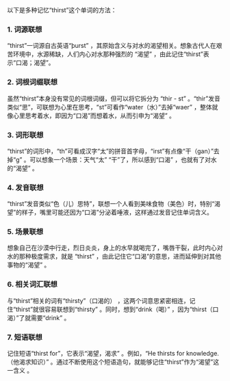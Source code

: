 以下是多种记忆“thirst”这个单词的方法：
### 1. 词源联想
“thirst”一词源自古英语“þurst” ，其原始含义与对水的渴望相关。想象古代人在艰苦环境中，水源稀缺，人们内心对水那种强烈的 “渴望” ，由此记住“thirst”表示“口渴；渴望”。 
### 2. 词根词缀联想
虽然“thirst”本身没有常见的词根词缀，但可以将它拆分为 “thir - st” 。“thir”发音类似“思”，可联想为心里在思考，“st”可看作“water（水）”去掉“waer” ，整体就像心里思考着水，即因为“口渴”而想着水，从而引申为“渴望” 。
### 3. 词形联想
“thirst”的词形中，“th”可看成汉字“太”的拼音首字母，“irst”有点像“干（gan）”去掉“g” 。可以想象一个场景：天气“太” “干”了，所以感到“口渴” ，也就有了对水的“渴望” 。 
### 4. 发音联想
“thirst”发音类似“色（儿）思特”，联想一个人看到美味食物（美色）时，特别“渴望”的样子，嘴里可能还因为“口渴”分泌着唾液，这样通过发音记住单词含义。 
### 5. 场景联想
想象自己在沙漠中行走，烈日炎炎，身上的水早就喝完了，嘴唇干裂，此时内心对水的那种极度需求，就是 “thirst” ，由此记住它“口渴”的意思，进而延伸到对其他事物的“渴望” 。 
### 6. 相关词汇联想
与“thirst”相关的词有“thirsty”（口渴的） ，这两个词意思紧密相连，记住“thirst”就很容易联想到“thirsty” 。同时，想到“drink（喝）” ，因为“thirst（口渴）”了就需要“drink” 。 
### 7. 短语联想
记住短语“thirst for”，它表示“渴望，渴求” 。例如，“He thirsts for knowledge.（他渴求知识）” 。通过不断使用这个短语造句，就能够记住“thirst”作为“渴望”这一含义 。 
